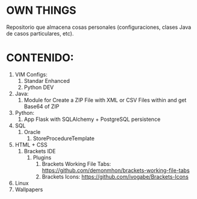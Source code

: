 # OWN THINGS
Repositorio que almacena cosas personales (configuraciones, clases Java de casos particulares, etc).


# CONTENIDO:

1. VIM Configs:
   1. Standar Enhanced
   2. Python DEV
2. Java:
   1. Module for Create a ZIP File with XML or CSV Files within and get Base64 of ZIP
3. Python:
   1. App Flask with SQLAlchemy + PostgreSQL persistence
4. SQL
   1. Oracle
      1. StoreProcedureTemplate
5. HTML + CSS
   1. Brackets IDE
      1. Plugins
         1. Brackets Working File Tabs: https://github.com/demonmhon/brackets-working-file-tabs
         2. Brackets Icons: https://github.com/ivogabe/Brackets-Icons
6. Linux
7. Wallpapers
